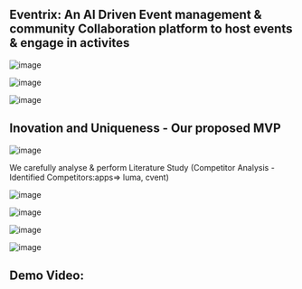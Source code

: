 Eventrix: An AI Driven Event management & community Collaboration platform to host events & engage in activites
-

![image](https://github.com/user-attachments/assets/6a7a711a-9ee0-4fb7-9a36-5b7f1efb4834)

![image](https://github.com/user-attachments/assets/e411c3ea-f3bd-4645-b635-66750cc86c4f)

![image](https://github.com/user-attachments/assets/1352c709-3dd5-45c9-8ab5-b5ebd8adcc66)


Inovation and Uniqueness - Our proposed MVP
-
![image](https://github.com/user-attachments/assets/283b00ae-2a10-48a7-b97f-f39d4015e41b)


We carefully analyse & perform Literature Study (Competitor Analysis - Identified Competitors:apps=> luma, cvent)

![image](https://github.com/user-attachments/assets/e184295f-9fbd-4ab7-a280-327b68e6e998)

![image](https://github.com/user-attachments/assets/a068ae8c-9064-466d-86b3-f9526b4d475a)

![image](https://github.com/user-attachments/assets/6942e08b-5c9f-462c-9dd4-95d7208da1e0)

![image](https://github.com/user-attachments/assets/68453448-61a2-4654-ba2c-cba35e332886)

Demo Video:
-


